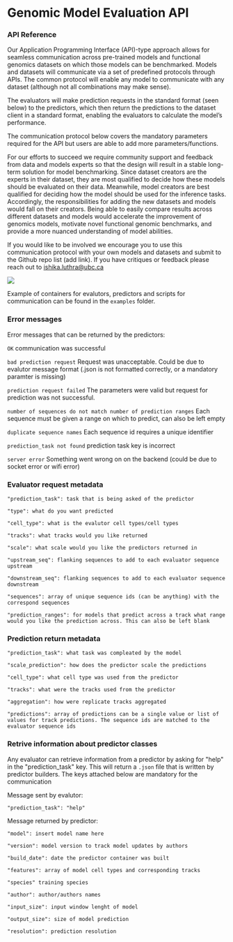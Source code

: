 # Genomic Model Evaluation API 

### API Reference

Our Application Programming Interface (API)-type approach allows for seamless communication across pre-trained models and functional genomics datasets on which those models can be benchmarked. Models and datasets will communicate via a set of predefined protocols through APIs. The common protocol will enable any model to communicate with any dataset (although not all combinations may make sense). 

The evaluators will make prediction requests in the standard format (seen below) to the predictors, which then return the predictions to the dataset client in a standard format, enabling the evaluators to calculate the model’s performance.

The communication protocol below covers the mandatory parameters required for the API but users are able to add more parameters/functions.

For our efforts to succeed we require community support and feedback from data and models experts so that the design will result in a stable long-term solution for model benchmarking. Since dataset creators are the experts in their dataset, they are most qualified to decide how these models should be evaluated on their data. Meanwhile, model creators are best qualified for deciding how the model should be used for the inference tasks. Accordingly, the responsibilities for adding the new datasets and models would fall on their creators. Being able to easily compare results across different datasets and models would accelerate the improvement of genomics models, motivate novel functional genomic benchmarks, and provide a more nuanced understanding of model abilities.

If you would like to be involved we encourage you to use this communication protocol with your own models and datasets and submit to the Github repo list (add link). If you have critiques or feedback please reach out to ishika.luthra@ubc.ca

![](Genomic-Model-Evaluation-API/src/API_V2.png)

Example of containers for evalutors, predictors and scripts for communication can be found in the `examples` folder.

### Error messages

Error messages that can be returned by the predictors:

`OK` communication was successful

`bad prediction request` Request was unacceptable. Could be due to evalutor message format (.json is not formatted correctly, or a mandatory paramter is missing)

`prediction request failed` The parameters were valid but request for prediction was not successful. 

`number of sequences do not match number of prediction ranges` Each sequence must be given a range on which to predict, can also be left empty

`duplicate sequence names` Each sequence id requires a unique identifier 

`prediction_task not found` prediction task key is incorrect

`server error` Something went wrong on on the backend (could be due to socket error or wifi error)

### Evaluator request metadata

`"prediction_task": task that is being asked of the predictor`

`"type": what do you want predicted`

`"cell_type": what is the evalutor cell types/cell types`

`"tracks": what tracks would you like returned`

`"scale": what scale would you like the predictors returned in`

`"upstream_seq": flanking sequences to add to each evaluator sequence upstream`

`"downstream_seq": flanking sequences to add to each evaluator sequence downstream`

`"sequences": array of unique sequence ids (can be anything) with the correspond sequences` 

`"prediction_ranges": for models that predict across a track what range would you like the prediction across. This can also be left blank`

### Prediction return metadata


`"prediction_task": what task was compleated by the model`

`"scale_prediction": how does the predictor scale the predictions`

`"cell_type": what cell type was used from the predictor`

`"tracks": what were the tracks used from the predictor`

`"aggregation": how were replicate tracks aggregated`
  
`"predictions": array of predictions can be a single value or list of values for track predictions. The sequence ids are matched to the evaluator sequence ids`

### Retrive information about predictor classes

Any evaluator can retrieve information from a predictor by asking for "help" in the "prediction_task" key. This will return a `.json` file that is written by predictor builders. The keys attached below are mandatory for the communication 

Message sent by evalutor:

`"prediction_task": "help"`

Message returned by predictor: 

`"model": insert model name here`

`"version": model version to track model updates by authors`

`"build_date": date the predictor container was built`

`"features": array of model cell types and corresponding tracks`

`"species" training species`

`"author": author/authors names`

`"input_size": input window lenght of model`

`"output_size": size of model prediction`

`"resolution": prediction resolution`

